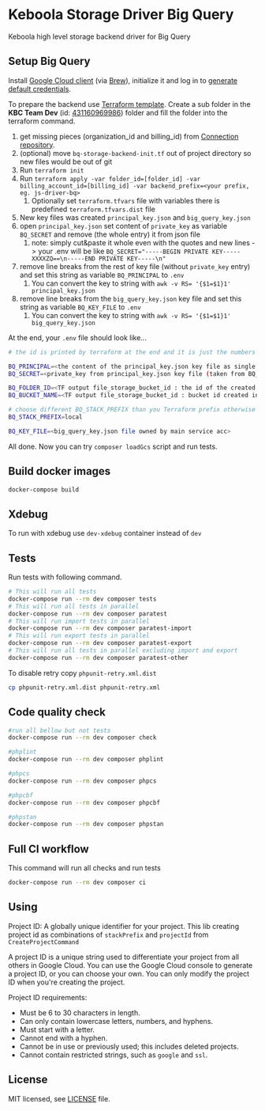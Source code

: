 # Keboola Storage Driver Big Query

Keboola high level storage backend driver for Big Query

## Setup Big Query

Install [Google Cloud client](https://cloud.google.com/sdk/docs/install-sdk) (via [Brew](https://formulae.brew.sh/cask/google-cloud-sdk#default)), initialize it
and log in to [generate default credentials](https://cloud.google.com/docs/authentication/application-default-credentials#personal).

To prepare the backend use [Terraform template](./bq-storage-backend-init.tf).
Create a sub folder in the **KBC Team Dev** (id: [431160969986](https://console.cloud.google.com/cloud-resource-manager?folder=431160969986)) folder and fill the folder into the terraform command.
1. get missing pieces (organization_id and billing_id) from [Connection repository](https://github.com/keboola/connection/blob/master/docs/DOCKER.md#bigquery).
2. (optional) move `bq-storage-backend-init.tf` out of project directory so new files would be out of git
3. Run `terraform init` 
4. Run `terraform apply -var folder_id=[folder_id] -var billing_account_id=[billing_id] -var backend_prefix=<your prefix, eg. js-driver-bq>`
   1. Optionally set `terraform.tfvars` file with variables there is predefined `terraform.tfvars.dist` file 
5. New key files was created `principal_key.json` and `big_query_key.json`
6. open `principal_key.json` set content of `private_key` as variable `BQ_SECRET` and remove (the whole entry) it from json file
   1. note: simply cut&paste it whole even with the quotes and new lines -> your .env will be like `BQ_SECRET="-----BEGIN PRIVATE KEY-----XXXXZQ==\n-----END PRIVATE KEY-----\n"`
7. remove line breaks from the rest of key file (without `private_key` entry) and set this string as variable `BQ_PRINCIPAL` to `.env` 
   1. You can convert the key to string with `awk -v RS= '{$1=$1}1' principal_key.json`
8. remove line breaks from the `big_query_key.json` key file and set this string as variable `BQ_KEY_FILE` to `.env`
   1. You can convert the key to string with `awk -v RS= '{$1=$1}1' big_query_key.json`

At the end, your `.env` file should look like...
```bash
# the id is printed by terraform at the end and it is just the numbers after `folders/`

BQ_PRINCIPAL=<the content of the principal_key.json key file as single line without private_key entry>
BQ_SECRET=<private_key from principal_key.json key file (taken from BQ_PRINCIPAL)>

BQ_FOLDER_ID=<TF output file_storage_bucket_id : the id of the created folder, just the number, without /folders prefix>
BQ_BUCKET_NAME=<TF output file_storage_bucket_id : bucket id created in main project>

# choose different BQ_STACK_PREFIX than you Terraform prefix otherwise project created by Terraform will be deleted . e.g. local :)
BQ_STACK_PREFIX=local

BQ_KEY_FILE=<big_query_key.json file owned by main service acc>
```

All done. Now you can try `composer loadGcs` script and run tests.

## Build docker images

```bash
docker-compose build
```

## Xdebug

To run with xdebug use `dev-xdebug` container instead of `dev`

## Tests

Run tests with following command.

```bash
# This will run all tests
docker-compose run --rm dev composer tests
# This will run all tests in parallel
docker-compose run --rm dev composer paratest
# This will run import tests in parallel
docker-compose run --rm dev composer paratest-import
# This will run export tests in parallel
docker-compose run --rm dev composer paratest-export
# This will run all tests in parallel excluding import and export
docker-compose run --rm dev composer paratest-other
```

To disable retry copy `phpunit-retry.xml.dist`
```bash
cp phpunit-retry.xml.dist phpunit-retry.xml
```

## Code quality check

```bash
#run all bellow but not tests
docker-compose run --rm dev composer check

#phplint
docker-compose run --rm dev composer phplint

#phpcs
docker-compose run --rm dev composer phpcs

#phpcbf
docker-compose run --rm dev composer phpcbf

#phpstan
docker-compose run --rm dev composer phpstan
```

## Full CI workflow

This command will run all checks and run tests
```bash
docker-compose run --rm dev composer ci
```

## Using

Project ID: A globally unique identifier for your project. This lib creating project id as combinations of `stackPrefix` and `projectId` from `CreateProjectCommand`

A project ID is a unique string used to differentiate your project from all others in Google Cloud. 
You can use the Google Cloud console to generate a project ID, or you can choose your own. You can only modify the project ID when you're creating the project.

Project ID requirements:
- Must be 6 to 30 characters in length.
- Can only contain lowercase letters, numbers, and hyphens.
- Must start with a letter.
- Cannot end with a hyphen.
- Cannot be in use or previously used; this includes deleted projects.
- Cannot contain restricted strings, such as `google` and `ssl`.

## License

MIT licensed, see [LICENSE](./LICENSE) file.
